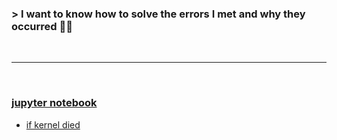 ### > I want to know how to solve the errors I met and why they occurred 🤷‍♂️
 
<br>

___

<br>

### <a href="https://github.com/YuLim2/Error_note"> jupyter notebook</a>

- <a href="https://github.com/YuLim2/Error_note/blob/master/jupyter_notebook/kernel_died.md">if kernel died</a>
